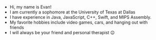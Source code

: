 - Hi, my name is Evan!
- I am currently a sophomore at the University of Texas at Dallas
- I have experience in Java, JavaScript, C++, Swift, and MIPS Assembly.
- My favorite hobbies include video games, cars, and hanging out with friends
- I will always be your friend and personal therapist 😉

<!---
EvanJSpahr/EvanJSpahr is a ✨ special ✨ repository because its `README.md` (this file) appears on your GitHub profile.
You can click the Preview link to take a look at your changes.
--->
